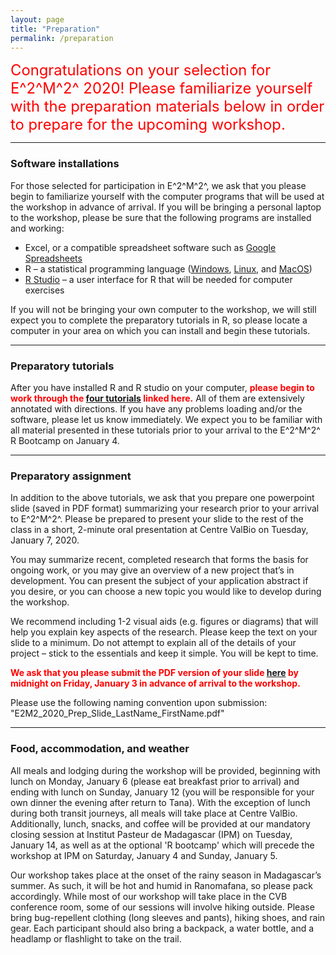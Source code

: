 ```yaml
---
layout: page
title: "Preparation"
permalink: /preparation
---
```

<div style="text-align: left; font-size: 1.7em; color:red;">
Congratulations on your selection for E^2^M^2^ 2020!
Please familiarize yourself with the preparation materials below in order to prepare for the upcoming workshop.
</div>

---

### **Software installations**

For those selected for participation in E^2^M^2^, we ask that you please begin to familiarize yourself with the computer programs that will be used at the workshop in advance of arrival. If you will be bringing a personal laptop to the workshop, please be sure that the following programs are installed and working:

* Excel, or a compatible spreadsheet software such as [Google Spreadsheets](https://docs.google.com/spreadsheets/u/0/)
* R – a statistical programming language ([Windows](https://cran.r-project.org/bin/windows/base/), [Linux](https://cran.r-project.org/bin/linux/), and [MacOS](https://cran.r-project.org/bin/macosx/))
* [R Studio](https://www.rstudio.com/products/rstudio/download/) – a user interface for R that will be needed for computer exercises

If you will not be bringing your own computer to the workshop, we will still expect you to complete the preparatory tutorials in R, so please locate a computer in your area on which you can install and begin these tutorials.

---

### **Preparatory tutorials**

After you have installed R and R studio on your computer, **<span style="color:red">please begin to work through the [four tutorials](E2M2-2018/E2M2_R_tutorials.zip) linked here.</span>** All of them are extensively annotated with directions. If you have any problems loading and/or the software, please let us know immediately. We expect you to be familiar with all material presented in these tutorials prior to your arrival to the E^2^M^2^ R Bootcamp on January 4.

---

### **Preparatory assignment**

In addition to the above tutorials, we ask that you prepare one powerpoint slide (saved in PDF format) summarizing your research prior to your arrival to E^2^M^2^. Please be prepared to present your slide to the rest of the class in a short, 2-minute oral presentation at Centre ValBio on Tuesday, January 7, 2020.

You may summarize recent, completed research that forms the basis for ongoing work, or you may give an overview of a new project that’s in development. You can present the subject of your application abstract if you desire, or you can choose a new topic you would like to develop during the workshop.

We recommend including 1-2 visual aids (e.g. figures or diagrams) that will help you explain key aspects of the research. Please keep the text on your slide to a minimum. Do not attempt to explain all of the details of your project – stick to the essentials and keep it simple. You will be kept to time.

**<span style="color:red"> We ask that you please submit the PDF version of your slide [here](https://airtable.com/shrBZDKMYdliP58cx) by midnight on Friday, January 3 in advance of arrival to the workshop.</span>**

 Please use the following naming convention upon submission: "E2M2_2020_Prep_Slide_LastName_FirstName.pdf"


---

### **Food, accommodation, and weather**

All meals and lodging during the workshop will be provided, beginning with lunch on Monday, January 6 (please eat breakfast prior to arrival) and ending with lunch on Sunday, January 12 (you will be responsible for your own dinner the evening after return to Tana). With the exception of lunch during both transit journeys, all meals will take place at Centre ValBio. Additionally, lunch, snacks, and coffee will be provided at our mandatory closing session at Institut Pasteur de Madagascar (IPM) on Tuesday, January 14, as well as at the optional 'R bootcamp' which will precede the workshop at IPM on Saturday, January 4 and Sunday, January 5.

Our workshop takes place at the onset of the rainy season in Madagascar’s summer. As such, it will be hot and humid in Ranomafana, so please pack accordingly. While most of our workshop will take place in the CVB conference room, some of our sessions will involve hiking outside. Please bring bug-repellent clothing (long sleeves and pants), hiking shoes, and rain gear. Each participant should also bring a backpack, a water bottle, and a headlamp or flashlight to take on the trail.